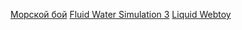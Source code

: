 [Морской бой](http:/ru.battleship-game.org)
[Fluid Water Simulation 3](https://www.escapemotions.com/experiments/fluid_water_3/)
[Liquid Webtoy](https://dan-ball.jp/en/javagame/mc/)